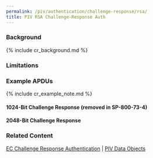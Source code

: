 ```yaml
---
permalink: /piv/authentication/challenge-response/rsa/
title: PIV RSA Challenge-Response Auth
---
```


### Background

{% include cr_background.md %}

### Limitations

### Example APDUs

{% include cr_example_note.md %}

#### 1024-Bit Challenge Response (removed in SP-800-73-4)

#### 2048-Bit Challenge Response

### Related Content
[EC Challenge Response Authentication](challenge_ec.md) | 
[PIV Data Objects](data_objects.md)